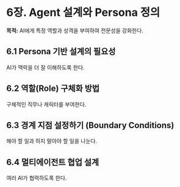 # 6장. Agent 설계와 Persona 정의
**목적:** AI에게 특정 역할과 성격을 부여하여 전문성을 강화한다.

## 6.1 Persona 기반 설계의 필요성
AI가 맥락을 더 잘 이해하도록 한다.

## 6.2 역할(Role) 구체화 방법
구체적인 직무나 캐릭터를 부여한다.

## 6.3 경계 지점 설정하기 (Boundary Conditions)
해야 할 일과 하지 말아야 할 일을 나눈다.

## 6.4 멀티에이전트 협업 설계
여러 AI가 협력하도록 한다.